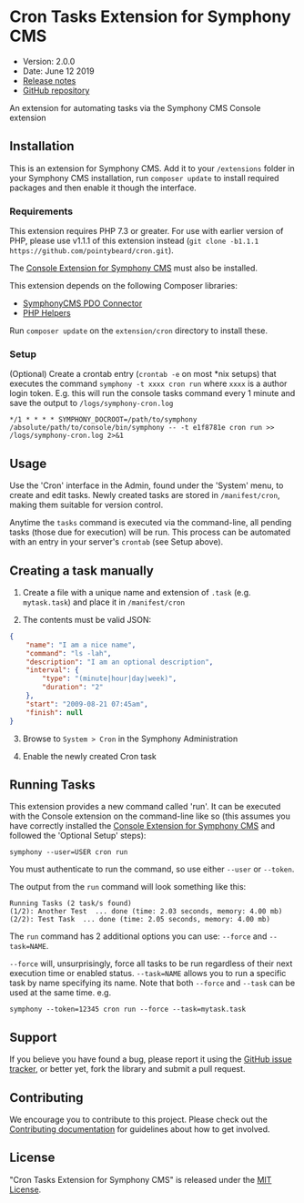 # Cron Tasks Extension for Symphony CMS

-   Version: 2.0.0
-   Date: June 12 2019
-   [Release notes](https://github.com/pointybeard/cron/blob/master/CHANGELOG.md)
-   [GitHub repository](https://github.com/pointybeard/cron)

An extension for automating tasks via the Symphony CMS Console extension

## Installation

This is an extension for Symphony CMS. Add it to your `/extensions` folder in your Symphony CMS installation, run `composer update` to install required packages and then enable it though the interface.

### Requirements

This extension requires PHP 7.3 or greater. For use with earlier version of PHP, please use v1.1.1 of this extension instead (`git clone -b1.1.1 https://github.com/pointybeard/cron.git`).

The [Console Extension for Symphony CMS](https://github.com/pointybeard/console) must also be installed.

This extension depends on the following Composer libraries:

-   [SymphonyCMS PDO Connector](https://github.com/pointybeard/symphony-pdo)
-   [PHP Helpers](https://github.com/pointybeard/helpers)

Run `composer update` on the `extension/cron` directory to install these.

### Setup

(Optional) Create a crontab entry (`crontab -e` on most *nix setups) that executes the command `symphony -t xxxx cron run` where `xxxx` is a author login token. E.g. this will run the console tasks command every 1 minute and save the output to `/logs/symphony-cron.log`

    */1 * * * * SYMPHONY_DOCROOT=/path/to/symphony /absolute/path/to/console/bin/symphony -- -t e1f8781e cron run >> /logs/symphony-cron.log 2>&1

## Usage

Use the 'Cron' interface in the Admin, found under the 'System' menu, to create and edit tasks. Newly created tasks are stored in `/manifest/cron`, making them suitable for version control.

Anytime the `tasks` command is executed via the command-line, all pending tasks (those due for execution) will be run. This process can be automated with an entry in your server's `crontab` (see Setup above).

## Creating a task manually

1. Create a file with a unique name and extension of `.task` (e.g. `mytask.task`) and place it in `/manifest/cron`

2. The contents must be valid JSON:

```json
{
    "name": "I am a nice name",
    "command": "ls -lah",
    "description": "I am an optional description",
    "interval": {
        "type": "(minute|hour|day|week)",
        "duration": "2"
    },
    "start": "2009-08-21 07:45am",
    "finish": null
}
```
3. Browse to `System > Cron` in the Symphony Administration

4. Enable the newly created Cron task

## Running Tasks

This extension provides a new command called 'run'. It can be executed with the Console extension on the command-line like so (this assumes you have correctly installed the [Console Extension for Symphony CMS](https://github.com/pointybeard/console) and followed the 'Optional Setup' steps):

    symphony --user=USER cron run

You must authenticate to run the command, so use either `--user` or `--token`.

The output from the `run` command will look something like this:

    Running Tasks (2 task/s found)
    (1/2): Another Test  ... done (time: 2.03 seconds, memory: 4.00 mb)
    (2/2): Test Task  ... done (time: 2.05 seconds, memory: 4.00 mb)

The `run` command has 2 additional options you can use: `--force` and `--task=NAME`.

`--force` will, unsurprisingly, force all tasks to be run regardless of their next execution time or enabled status. `--task=NAME` allows you to run a specific task by name specifying its name. Note that both `--force` and `--task` can be used at the same time. e.g.

    symphony --token=12345 cron run --force --task=mytask.task

## Support

If you believe you have found a bug, please report it using the [GitHub issue tracker](https://github.com/pointybeard/cron/issues),
or better yet, fork the library and submit a pull request.

## Contributing

We encourage you to contribute to this project. Please check out the [Contributing documentation](https://github.com/pointybeard/cron/blob/master/CONTRIBUTING.md) for guidelines about how to get involved.

## License

"Cron Tasks Extension for Symphony CMS" is released under the [MIT License](http://www.opensource.org/licenses/MIT).
